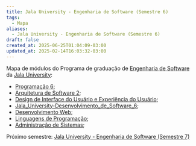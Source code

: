 ```yaml
---
title: Jala University - Engenharia de Software (Semestre 6)
tags:
  - Mapa
aliases:
  - Jala University - Engenharia de Software (Semestre 6)
draft: false
created_at: 2025-06-25T01:04:09-03:00
updated_at: 2025-02-14T16:03:32-03:00
---
```

Mapa de módulos do Programa de graduação de [Engenharia de Software](../../../05/07/entrada/Jala_University-Engenharia_de_Software.md) da [Jala University](../../../05/07/entrada/Jala%20University.md):

- [Programação 6](../notas/2025/06/27/entrada/Jala_University-Programacao_6.md);
- [Arquitetura de Software 2](../notas/2025/06/28/entrada/Jala_University-Arquitetura_de_Software_2.md);
- [Design de Interface do Usuário e Experiência do Usuário](../notas/2025/06/29/entrada/Jala_University-Design_de_Interface_do_Usuario_e_Experiencia_do_Usuario.md);
- [Jala_University-Desenvolvimento_de_Software_6](../notas/2025/06/29/entrada/Jala_University-Desenvolvimento_de_Software_6.md);
- [Desenvolvimento Web](../notas/2025/06/29/entrada/Jala_University-Desenvolvimento_Web.md);
- [Linguagens de Programação](../notas/2025/06/29/entrada/Jala_University-Linguagens_de_Programacao.md);
- [Administração de Sistemas](../notas/2025/06/29/entrada/Jala_University-Administracao_de_Sistemas.md);

Próximo semestre: [Jala University - Engenharia de Software (Semestre 7)](Jala_University-Engenharia_de_Software-Semestre_7.md)